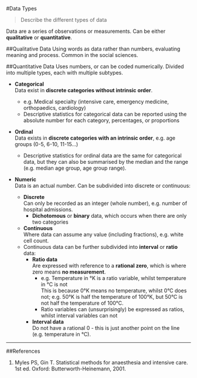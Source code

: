 #Data Types
> Describe the different types of data

Data are a series of observations or measurements. Can be either **qualitative** or **quantitative**.

##Qualitative Data
Using words as data rather than numbers, evaluating meaning and process. Common in the social sciences.

##Quantitative Data
Uses numbers, or can be coded numerically. Divided into multiple types, each with multiple subtypes.

* **Categorical**  
Data exist in **discrete categories without intrinsic order**.
  * e.g. Medical specialty (intensive care, emergency medicine, orthopaedics, cardiology)
  * Descriptive statistics for categorical data can be reported using the absolute number for each category, percentages, or proportions


* **Ordinal**  
Data exists in **discrete categories with an intrinsic order**, e.g. age groups (0-5, 6-10, 11-15...)
  * Descriptive statistics for ordinal data are the same for categorical data, but they can also be summarised by the median and the range (e.g. median age group, age group range).


* **Numeric**  
Data is an actual number. Can be subdivided into discrete or continuous:
  * **Discrete**  
Can only be recorded as an integer (whole number), e.g. number of hospital admissions.
    * **Dichotomous** or **binary** data, which occurs when there are only two categories  
  * **Continuous**  
  Where data can assume any value (including fractions), e.g. white cell count.
   * Continuous data can be further subdivided into **interval** or **ratio** data:
     * **Ratio data**  
     Are expressed with reference to a **rational zero**, which is where zero means **no measurement**.
       * e.g. Temperature in °K is a ratio variable, whilst temperature in °C is not  
       This is because 0°K means no temperature, whilst 0°C does not; e.g. 50°K is half the temperature of 100°K, but 50°C is not half the temperature of 100°C.
       * Ratio variables can (unsurprisingly) be expressed as ratios, whilst interval variables can not
     * **Interval data**  
     Do not have a rational 0 - this is just another point on the line (e.g. temperature in °C).


---
##References
1. Myles PS, Gin T. Statistical methods for anaesthesia and intensive care. 1st ed. Oxford: Butterworth-Heinemann, 2001.
